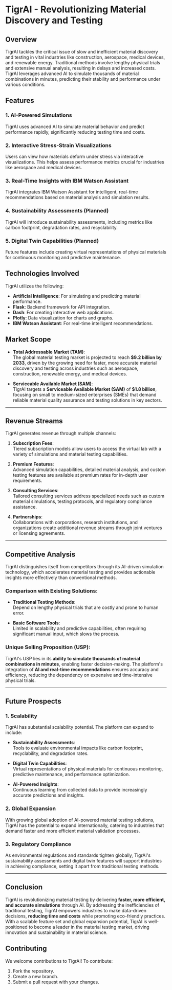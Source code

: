 # TigrAI - Revolutionizing Material Discovery and Testing

## Overview
TigrAI tackles the critical issue of slow and inefficient material discovery and testing in vital industries like construction, aerospace, medical devices, and renewable energy. Traditional methods involve lengthy physical trials and extensive manual analysis, resulting in delays and increased costs. TigrAI leverages advanced AI to simulate thousands of material combinations in minutes, predicting their stability and performance under various conditions.

## Features

### 1. **AI-Powered Simulations**
TigrAI uses advanced AI to simulate material behavior and predict performance rapidly, significantly reducing testing time and costs.

### 2. **Interactive Stress-Strain Visualizations**
Users can view how materials deform under stress via interactive visualizations. This helps assess performance metrics crucial for industries like aerospace and medical devices.

### 3. **Real-Time Insights with IBM Watson Assistant**
TigrAI integrates IBM Watson Assistant for intelligent, real-time recommendations based on material analysis and simulation results.

### 4. **Sustainability Assessments (Planned)**
TigrAI will introduce sustainability assessments, including metrics like carbon footprint, degradation rates, and recyclability.

### 5. **Digital Twin Capabilities (Planned)**
Future features include creating virtual representations of physical materials for continuous monitoring and predictive maintenance.

## Technologies Involved
TigrAI utilizes the following:
- **Artificial Intelligence**: For simulating and predicting material performance.
- **Flask**: Backend framework for API integration.
- **Dash**: For creating interactive web applications.
- **Plotly**: Data visualization for charts and graphs.
- **IBM Watson Assistant**: For real-time intelligent recommendations.

## Market Scope
- **Total Addressable Market (TAM)**:  
  The global material testing market is projected to reach **$9.2 billion by 2033**, driven by the growing need for faster, more accurate material discovery and testing across industries such as aerospace, construction, renewable energy, and medical devices.

- **Serviceable Available Market (SAM)**:  
  TigrAI targets a **Serviceable Available Market (SAM)** of **$1.8 billion**, focusing on small to medium-sized enterprises (SMEs) that demand reliable material quality assurance and testing solutions in key sectors.

---

## Revenue Streams
TigrAI generates revenue through multiple channels:
1. **Subscription Fees**:  
   Tiered subscription models allow users to access the virtual lab with a variety of simulations and material testing capabilities.
   
2. **Premium Features**:  
   Advanced simulation capabilities, detailed material analysis, and custom testing features are available at premium rates for in-depth user requirements.

3. **Consulting Services**:  
   Tailored consulting services address specialized needs such as custom material simulations, testing protocols, and regulatory compliance assistance.

4. **Partnerships**:  
   Collaborations with corporations, research institutions, and organizations create additional revenue streams through joint ventures or licensing agreements.

---

## Competitive Analysis
TigrAI distinguishes itself from competitors through its AI-driven simulation technology, which accelerates material testing and provides actionable insights more effectively than conventional methods.

### Comparison with Existing Solutions:
- **Traditional Testing Methods**:  
  Depend on lengthy physical trials that are costly and prone to human error.

- **Basic Software Tools**:  
  Limited in scalability and predictive capabilities, often requiring significant manual input, which slows the process.

### Unique Selling Proposition (USP):  
TigrAI's USP lies in its **ability to simulate thousands of material combinations in minutes**, enabling faster decision-making. The platform's integration of **AI and real-time recommendations** ensures accuracy and efficiency, reducing the dependency on expensive and time-intensive physical trials.

---

## Future Prospects

### 1. **Scalability**
TigrAI has substantial scalability potential. The platform can expand to include:
- **Sustainability Assessments**:  
  Tools to evaluate environmental impacts like carbon footprint, recyclability, and degradation rates.
  
- **Digital Twin Capabilities**:  
  Virtual representations of physical materials for continuous monitoring, predictive maintenance, and performance optimization.

- **AI-Powered Insights**:  
  Continuous learning from collected data to provide increasingly accurate predictions and insights.

### 2. **Global Expansion**
With growing global adoption of AI-powered material testing solutions, TigrAI has the potential to expand internationally, catering to industries that demand faster and more efficient material validation processes.

### 3. **Regulatory Compliance**
As environmental regulations and standards tighten globally, TigrAI's sustainability assessments and digital twin features will support industries in achieving compliance, setting it apart from traditional testing methods.

---

## Conclusion
TigrAI is revolutionizing material testing by delivering **faster, more efficient, and accurate simulations** through AI. By addressing the inefficiencies of traditional testing, TigrAI empowers industries to make data-driven decisions, **reducing time and costs** while promoting eco-friendly practices. With a scalable feature set and global expansion potential, TigrAI is well-positioned to become a leader in the material testing market, driving innovation and sustainability in material science.


## Contributing
We welcome contributions to TigrAI! To contribute:
1. Fork the repository.
2. Create a new branch.
3. Submit a pull request with your changes.

